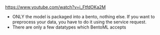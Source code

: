 https://www.youtube.com/watch?v=i_FtfdOKa2M



- ONLY the model is packaged into a bento, nothing else. If you want to preprocess your data, you have to do it using the service request.
- There are only a few datatypes which BentoML accepts